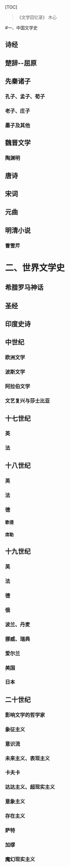 [TOC]

> 《文学回忆录》 木心

#一、中国文学史

## 诗经

## 楚辞--屈原

## 先秦诸子

### 孔子、孟子、荀子

### 老子、庄子

### 墨子及其他



## 魏晋文学

### 陶渊明



## 唐诗



## 宋词



## 元曲



## 明清小说

### 曹雪芹









# 二、世界文学史

## 希腊罗马神话



## 圣经





## 印度史诗



## 中世纪

### 欧洲文学



### 波斯文学



### 阿拉伯文学



### 文艺复兴与莎士比亚





## 十七世纪

### 英





### 法



## 十八世纪

### 英



### 法

### 德

#### 歌德

#### 席勒

## 十九世纪

### 英



### 法

### 德



### 俄



### 波兰、丹麦



### 挪威、瑞典





### 爱尔兰



### 美国



### 日本



## 二十世纪

### 影响文学的哲学家



### 象征主义



### 意识流



### 未来主义、表现主义



### 卡夫卡



### 达达主义、超现实主义



### 意象主义



### 存在主义





### 萨特



### 加缪



### 魔幻现实主义































